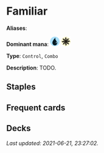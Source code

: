 # Familiar

**Aliases**: 

**Dominant mana**: <img src="../resources/images/mana/U.png" width="25"/> <img src="../resources/images/mana/W.png" width="25"/>

**Type**: `Control`, `Combo`

**Description**: TODO.

## **Staples**



## **Frequent cards**



## **Decks**



*Last updated: 2021-06-21, 23:27:02.*
